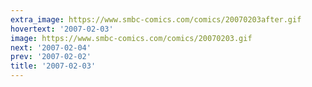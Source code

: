 ```yaml
---
extra_image: https://www.smbc-comics.com/comics/20070203after.gif
hovertext: '2007-02-03'
image: https://www.smbc-comics.com/comics/20070203.gif
next: '2007-02-04'
prev: '2007-02-02'
title: '2007-02-03'
---
```

